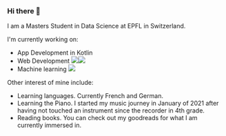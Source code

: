 ### Hi there 👋

I am a Masters Student in Data Science at EPFL in Switzerland. 

I'm currently working on:
- App Development in Kotlin
- Web Development  ![](https://img.shields.io/badge/Code-HTML-informational?style=flat&logo=HTML&logoColor=white&color=2bbc8a)![](https://img.shields.io/badge/Code-JavaScript-informational?style=flat&logo=javascript&logoColor=white&color=2bbc8a)
- Machine learning  ![](https://img.shields.io/badge/Code-Python-informational?style=flat&logo=python&logoColor=white&color=2bbc8a)

Other interest of mine include:
- Learning languages. Currently French and German.
- Learning the Piano. I started my music journey in January of 2021 after having not touched an instrument since the recorder in 4th grade. 
- Reading books. You can check out my goodreads for what I am currently immersed in.

<!--
**alec-flowers/alec-flowers** is a ✨ _special_ ✨ repository because its `README.md` (this file) appears on your GitHub profile.

Here are some ideas to get you started:

- 🔭 I’m currently working on ...
- 🌱 I’m currently learning ...
- 👯 I’m looking to collaborate on ...
- 🤔 I’m looking for help with ...
- 💬 Ask me about ...
- 📫 How to reach me: ...
- 😄 Pronouns: ...
- ⚡ Fun fact: ...
-->
